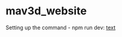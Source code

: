 # mav3d_website

Setting up the command - npm run dev: [text](https://www.youtube.com/watch?v=arftp8kFBBg)
